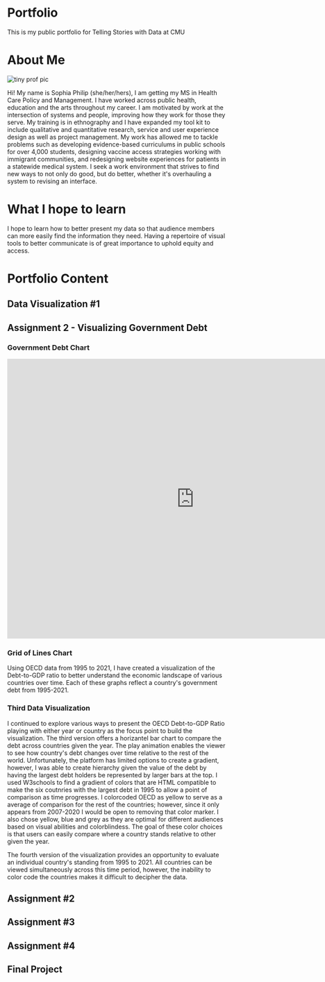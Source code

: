 # Portfolio
This is my public portfolio for Telling Stories with Data at CMU

# About Me

![tiny prof pic](https://user-images.githubusercontent.com/112327944/188291392-04439e33-e88e-4f59-b814-155441d4dff5.jpeg)

Hi! My name is Sophia Philip (she/her/hers), I am getting my MS in Health Care Policy and Management. I have worked across public health, education and the arts throughout my career. I am motivated by work at the intersection of systems and people, improving how they work for those they serve. My training is in ethnography and I have expanded my tool kit to include qualitative and quantitative research, service and user experience design as well as project management. My work has allowed me to tackle problems such as developing evidence-based curriculums in public schools for over 4,000 students, designing vaccine access strategies working with immigrant communities, and redesigning website experiences for patients in a statewide medical system. I seek a work environment that strives to find new ways to not only do good, but do better, whether it's overhauling a system to revising an interface.

# What I hope to learn
I hope to learn how to better present my data so that audience members can more easily find the information they need. Having a repertoire of visual tools to better communicate is of great importance to uphold equity and access. 

# Portfolio Content
## Data Visualization #1

## Assignment 2 - Visualizing Government Debt

### Government Debt Chart
<iframe src="https://data.oecd.org/chart/6OgC" width="860" height="645" style="border: 0" mozallowfullscreen="true" webkitallowfullscreen="true" allowfullscreen="true"><a href="https://data.oecd.org/chart/6OgC" target="_blank">OECD Chart: General government debt, Total, % of GDP, Annual, 2018</a></iframe>

### Grid of Lines Chart
Using OECD data from 1995 to 2021, I have created a visualization of the Debt-to-GDP ratio to better understand the economic landscape of various countries over time. Each of these graphs reflect a country's government debt from 1995-2021.  
<div class="flourish-embed flourish-chart" data-src="visualisation/11155111"><script src="https://public.flourish.studio/resources/embed.js"></script></div>

### Third Data Visualization
I continued to explore various ways to present the OECD Debt-to-GDP Ratio playing with either year or country as the focus point to build the visualization. The third version offers a horizantel bar chart to compare the debt across countries given the year. The play animation enables the viewer to see how country's debt changes over time relative to the rest of the world. Unfortunately, the platform has limited options to create a gradient, however, I was able to create hierarchy given the value of the debt by having the largest debt holders be represented by larger bars at the top. I used W3schools to find a gradient of colors that are HTML compatible to make the six coutnries with the largest debt in 1995 to allow a point of comparison as time progresses. I colorcoded OECD as yellow to serve as a average of comparison for the rest of the countries; however, since it only appears from 2007-2020 I would be open to removing that color marker. I also chose yellow, blue and grey as they are optimal for different audiences based on visual abilities and colorblindess. The goal of these color choices is that users can easily compare where a country stands relative to other given the year. 

<div class="flourish-embed flourish-chart" data-src="visualisation/11155460"><script src="https://public.flourish.studio/resources/embed.js"></script></div>

The fourth version of the visualization provides an opportunity to evaluate an individual country's standing from 1995 to 2021. All countries can be viewed simultaneously across this time period, however, the inability to color code the countries makes it difficult to decipher the data. 

## Assignment #2

## Assignment #3

## Assignment #4

## Final Project
